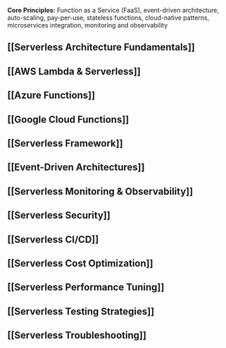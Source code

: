 **Core Principles:** Function as a Service (FaaS), event-driven architecture, auto-scaling, pay-per-use, stateless functions, cloud-native patterns, microservices integration, monitoring and observability

## [[Serverless Architecture Fundamentals]]
## [[AWS Lambda & Serverless]]
## [[Azure Functions]]
## [[Google Cloud Functions]]
## [[Serverless Framework]]
## [[Event-Driven Architectures]]
## [[Serverless Monitoring & Observability]]
## [[Serverless Security]]
## [[Serverless CI/CD]]
## [[Serverless Cost Optimization]]
## [[Serverless Performance Tuning]]
## [[Serverless Testing Strategies]]
## [[Serverless Troubleshooting]]